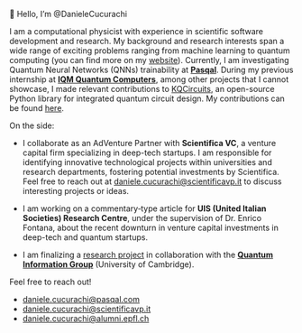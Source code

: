 👋 Hello, I’m @DanieleCucurachi 

I am a computational physicist with experience in scientific software development and research. My background and research interests span a wide range of exciting problems ranging from machine learning to quantum computing (you can find more on my [website](https://danielecucurachi.github.io/personal-website/)). Currently, I am investigating Quantum Neural Networks (QNNs) trainability at [**Pasqal**](https://github.com/pasqal-io). During my previous internship at [**IQM Quantum Computers**](https://github.com/iqm-finland), among other projects that I cannot showcase, I made relevant contributions to [KQCircuits](https://github.com/iqm-finland/KQCircuits), an open-source Python library for integrated quantum circuit design. My contributions can be found [here](https://github.com/iqm-finland/KQCircuits/commits?author=danielecucurachiiqm).

On the side:

- I collaborate as an AdVenture Partner with **Scientifica VC**, a venture capital firm specializing in deep-tech startups. I am responsible for identifying innovative technological projects within universities and research departments, fostering potential investments by Scientifica. Feel free to reach out at [daniele.cucurachi@scientificavp.it](mailto:daniele.cucurachi@scientificavp.it) to discuss interesting projects or ideas.

- I am working on a commentary‑type article for **UIS (United Italian Societies) Research Centre**, under the supervision of Dr. Enrico Fontana, about the recent downturn in venture capital investments in deep-tech and quantum startups.

- I am finalizing a [research project](https://danielecucurachi.github.io/personal-website/project/qmcmc/) in collaboration with the [**Quantum Information Group**](https://www.qi.phy.cam.ac.uk/) (University of Cambridge).


Feel free to reach out!

- [daniele.cucurachi@pasqal.com](mailto:daniele.cucurachi@pasqal.com)
- [daniele.cucurachi@scientificavp.it](mailto:daniele.cucurachi@scientificavp.it)
- [daniele.cucurachi@alumni.epfl.ch](daniele.cucurachi@alumni.epfl.ch)
